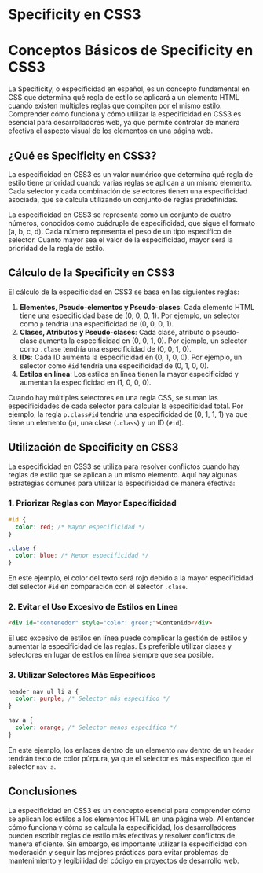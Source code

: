 # Specificity en CSS3

# Conceptos Básicos de Specificity en CSS3

La Specificity, o especificidad en español, es un concepto fundamental en CSS que determina qué regla de estilo se aplicará a un elemento HTML cuando existen múltiples reglas que compiten por el mismo estilo. Comprender cómo funciona y cómo utilizar la especificidad en CSS3 es esencial para desarrolladores web, ya que permite controlar de manera efectiva el aspecto visual de los elementos en una página web.

## ¿Qué es Specificity en CSS3?

La especificidad en CSS3 es un valor numérico que determina qué regla de estilo tiene prioridad cuando varias reglas se aplican a un mismo elemento. Cada selector y cada combinación de selectores tienen una especificidad asociada, que se calcula utilizando un conjunto de reglas predefinidas.

La especificidad en CSS3 se representa como un conjunto de cuatro números, conocidos como cuádruple de especificidad, que sigue el formato (a, b, c, d). Cada número representa el peso de un tipo específico de selector. Cuanto mayor sea el valor de la especificidad, mayor será la prioridad de la regla de estilo.

## Cálculo de la Specificity en CSS3

El cálculo de la especificidad en CSS3 se basa en las siguientes reglas:

1. **Elementos, Pseudo-elementos y Pseudo-clases**: Cada elemento HTML tiene una especificidad base de (0, 0, 0, 1). Por ejemplo, un selector como `p` tendría una especificidad de (0, 0, 0, 1).
2. **Clases, Atributos y Pseudo-clases**: Cada clase, atributo o pseudo-clase aumenta la especificidad en (0, 0, 1, 0). Por ejemplo, un selector como `.clase` tendría una especificidad de (0, 0, 1, 0).
3. **IDs**: Cada ID aumenta la especificidad en (0, 1, 0, 0). Por ejemplo, un selector como `#id` tendría una especificidad de (0, 1, 0, 0).
4. **Estilos en línea**: Los estilos en línea tienen la mayor especificidad y aumentan la especificidad en (1, 0, 0, 0).

Cuando hay múltiples selectores en una regla CSS, se suman las especificidades de cada selector para calcular la especificidad total. Por ejemplo, la regla `p.class#id` tendría una especificidad de (0, 1, 1, 1) ya que tiene un elemento (`p`), una clase (`.class`) y un ID (`#id`).

## Utilización de Specificity en CSS3

La especificidad en CSS3 se utiliza para resolver conflictos cuando hay reglas de estilo que se aplican a un mismo elemento. Aquí hay algunas estrategias comunes para utilizar la especificidad de manera efectiva:

### 1. Priorizar Reglas con Mayor Especificidad

```css
#id {
  color: red; /* Mayor especificidad */
}

.clase {
  color: blue; /* Menor especificidad */
}
```

En este ejemplo, el color del texto será rojo debido a la mayor especificidad del selector `#id` en comparación con el selector `.clase`.

### 2. Evitar el Uso Excesivo de Estilos en Línea

```html
<div id="contenedor" style="color: green;">Contenido</div>
```

El uso excesivo de estilos en línea puede complicar la gestión de estilos y aumentar la especificidad de las reglas. Es preferible utilizar clases y selectores en lugar de estilos en línea siempre que sea posible.

### 3. Utilizar Selectores Más Específicos

```css
header nav ul li a {
  color: purple; /* Selector más específico */
}

nav a {
  color: orange; /* Selector menos específico */
}
```

En este ejemplo, los enlaces dentro de un elemento `nav` dentro de un `header` tendrán texto de color púrpura, ya que el selector es más específico que el selector `nav a`.

## Conclusiones

La especificidad en CSS3 es un concepto esencial para comprender cómo se aplican los estilos a los elementos HTML en una página web. Al entender cómo funciona y cómo se calcula la especificidad, los desarrolladores pueden escribir reglas de estilo más efectivas y resolver conflictos de manera eficiente. Sin embargo, es importante utilizar la especificidad con moderación y seguir las mejores prácticas para evitar problemas de mantenimiento y legibilidad del código en proyectos de desarrollo web.
